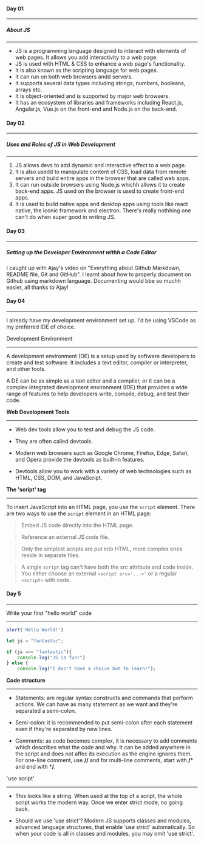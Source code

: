 #### Day 01
___

##### About JS
---

- JS is a programming language designed to interact with elements of web pages. It allows you add interactivity to a web page. 
- JS is used with HTML & CSS to enhance a web page's functionality.
- It is also known as the scripting language for web pages.
- It can run on both web browsers andd servers.
- It supports several data types including strings, numbers, booleans, arrays etc.
- It is object-oriented and is supported by major web browsers.
- It has an ecosystem of libraries and frameworks including React.js, Angular.js, Vue.js on the front-end and Node.js on the back-end.




#### Day 02
---

##### Uses and Roles of JS in Web Development
---
1. JS allows devs to add dynamic and interactive effect to a web page.
2. It is also usedd to manipulate content of CSS, load data from remote servers and build entire apps in the browser that are called web apps.
3. It can run outside browsers using Node.js whichh allows it to create back-end apps. JS used on the browser is used to create front-end apps.
4. It is used to build native apps and desktop apps using tools like react native, the iconic framework and electron. There's really nothhing one can't do when super good in writing JS.


#### Day 03
___

##### Setting up the Developer Environment withh a Code Editor

I caught up with Ajay's video on "Everything about Github Markdown, README file, Git and GitHub". I learnt about how to properly document on Github using markdown language. Documenting would bbe so muchh easier, all thanks to Ajay!


#### Day 04
___
I already have my development environment set up. I'd be using VSCode as my preferred IDE of choice.

Development Environment
___

A development environment (DE) is a setup used by software developers to create and test software. It includes a text editor, compiler or interpreter, and other tools.

A DE can be as simple as a text editor and a compiler, or it can be a complex integrated development environment (IDE) that provides a wide range of features to help developers write, compile, debug, and test their code.

**Web Development Tools**
___
- Web dev tools allow you to test and debug the JS code.
- They are often called devtools.

- Modern web browsers such as Google Chrome, Firefox, Edge, Safari, and Opera provide the devtools as built-in features.

- Devtools allow you to work with a variety of web technologies such as HTML, CSS, DOM, and JavaScript.


**The 'script' tag**
___

To insert JavaScript into an HTML page, you use the `script` element. There are two ways to use the `script` element in an HTML page:

>Embed JS code directly into the HTML page.

>Reference an external JS code file.

>Only the simplest scripts are put into HTML, more complex ones reside in separate files.

>A single `script` tag can't have both the src attribute and code inside. You either choose an external `<script src='...>'` or a regular `<script>` with code.



#### Day 5
___

Write your first "hello world" code
___

``` js
alert('Hello World!')
```

``` js
let js = "fantastic";

if (js === "fantastic"){
    console.log("JS is fun!")
} else {
    console.log("I don't have a choice but to learn!");
```

**Code structure**
___
- Statements: are regular syntax constructs and commands that perform actions. We can have as many statement as we want and they're separated a semi-colon.

- Semi-colon: it is recommended to put semi-colon after each statement even if they're separated by new lines.

- Comments: as code becomes complex, it is necessary to add comments which describes what the code and why. It can be added anywhere in the script and does not affec its execution as the engine ignores them. For one-line comment, use **//** and for multi-line comments, start with **/*** and end with ***/**.


'use script'
___

- This looks like a string. When used at the top of a script, the whole script works the modern way. Once we enter strict mode, no going back.

- Should we use 'use strict'?
Modern JS supports classes and modules, advanced language structures, that enable 'use strict' automatically. So when your code is all in classes and modules, you may omit 'use strict'.




